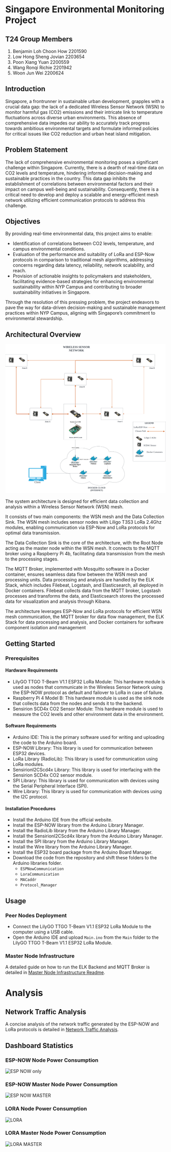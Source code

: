 
# Singapore Environmental Monitoring Project

## T24 Group Members
1. Benjamin Loh Choon How 2201590
2. Low Hong Sheng Jovian 2203654
3. Poon Xiang Yuan 2200559
4. Wang Ronqi Richie 2201942
5. Woon Jun Wei 2200624

## Introduction

Singapore, a frontrunner in sustainable urban development, grapples with a crucial data gap: the lack of a dedicated Wireless Sensor Network (WSN) to monitor harmful gas (CO2) emissions and their intricate link to temperature fluctuations across diverse urban environments. This absence of comprehensive data impedes our ability to accurately track progress towards ambitious environmental targets and formulate informed policies for critical issues like CO2 reduction and urban heat island mitigation.

## Problem Statement

The lack of comprehensive environmental monitoring poses a significant challenge within Singapore. Currently, there is a dearth of real-time data on CO2 levels and temperature, hindering informed decision-making and sustainable practices in the country. This data gap inhibits the establishment of correlations between environmental factors and their impact on campus well-being and sustainability. Consequently, there is a critical need to develop and deploy a scalable and energy-efficient mesh network utilizing efficient communication protocols to address this challenge.

## Objectives

By providing real-time environmental data, this project aims to enable:

- Identification of correlations between CO2 levels, temperature, and campus environmental conditions.
- Evaluation of the performance and suitability of LoRa and ESP-Now protocols in comparison to traditional mesh algorithms, addressing concerns regarding data latency, reliability, network scalability, and reach.
- Provision of actionable insights to policymakers and stakeholders, facilitating evidence-based strategies for enhancing environmental sustainability within NYP Campus and contributing to broader sustainability initiatives in Singapore.

Through the resolution of this pressing problem, the project endeavors to pave the way for data-driven decision-making and sustainable management practices within NYP Campus, aligning with Singapore’s commitment to environmental stewardship.

## Architectural Overview
![Architecture](./img/architecture.png)

The system architecture is designed for efficient data collection and analysis within a Wireless Sensor Network (WSN) mesh. 

It consists of two main components: the WSN mesh and the Data Collection Sink.  The WSN mesh includes sensor nodes with Liligo T3S3 LoRa 2.4Ghz modules, enabling communication via ESP-Now and LoRa protocols for optimal data transmission.  

The Data Collection Sink is the core of the architecture, with the Root Node acting as the master node within the WSN mesh. It connects to the MQTT broker using a Raspberry Pi 4b, facilitating data transmission from the mesh to the processing stages. 

The MQTT Broker, implemented with Mosquitto software in a Docker container, ensures seamless data flow between the WSN mesh and processing units. Data processing and analysis are handled by the ELK Stack, which includes Filebeat, Logstash, and Elasticsearch, all deployed in Docker containers. Filebeat collects data from the MQTT broker, Logstash processes and transforms the data, and Elasticsearch stores the processed data for visualization and analysis through Kibana.  

The architecture leverages ESP-Now and LoRa protocols for efficient WSN mesh communication, the MQTT broker for data flow management, the ELK Stack for data processing and analysis, and Docker containers for software component isolation and management

## Getting Started

### Prerequisites

#### Hardware Requirements
- LilyGO TTGO T-Beam V1.1 ESP32 LoRa Module: This hardware module is used as nodes that communicate in the Wireless Sensor Network using the ESP-NOW protocol as default and failover to LoRa in case of failure.
- Raspberry Pi 4 Model B: This hardware module is used as the sink node that collects data from the nodes and sends it to the backend.
- Sensirion SCD4x CO2 Sensor Module: This hardware module is used to measure the CO2 levels and other environment data in the environment.

#### Software Requirements
- Arduino IDE: This is the primary software used for writing and uploading the code to the Arduino board.
- ESP-NOW Library: This library is used for communication between ESP32 devices.
- LoRa Library (RadioLib): This library is used for communication using LoRa modules.
- SensirionI2CScd4x Library: This library is used for interfacing with the Sensirion SCD4x CO2 sensor module.
- SPI Library: This library is used for communication with devices using the Serial Peripheral Interface (SPI).
- Wire Library: This library is used for communication with devices using the I2C protocol.

#### Installation Procedures
- Install the Arduino IDE from the official website.
- Install the ESP-NOW library from the Arduino Library Manager.
- Install the RadioLib library from the Arduino Library Manager.
- Install the SensirionI2CScd4x library from the Arduino Library Manager.
- Install the SPI library from the Arduino Library Manager.
- Install the Wire library from the Arduino Library Manager.
- Install the ESP32 board package from the Arduino Board Manager.
- Download the code from the repository and shift these folders to the Arduino libraries folder.
  - `ESPNowCommunication`
  - `LoraCommunication`
  - `MACaddr`
  - `Protocol_Manager`

[//]: # (### Installation)

[//]: # ()
[//]: # (1. Steps to install the project.)

[//]: # (2. Configuration guidelines.)

## Usage

### Peer Nodes Deployment
- Connect the LilyGO TTGO T-Beam V1.1 ESP32 LoRa Module to the computer using a USB cable.
- Open the Arduino IDE and upload `Main.ino` from the `Main` folder to the LilyGO TTGO T-Beam V1.1 ESP32 LoRa Module.

### Master Node Infrastructure

A detailed guide on how to run the ELK Backend and MQTT Broker is detailed in [Master Node Infrastructure Readme](./elastic-stack-docker/README.md).


# Analysis

## Network Traffic Analysis

A concise analysis of the network traffic generated by the ESP-NOW and LoRa protocols is detailed in [Network Traffic Analysis](./elastic-stack-docker/Analysis.md).

## Dashboard Statistics

### ESP-NOW Node Power Consumption
![ESP NOW only](Dashboard_Graphs/ESP-NOW.png)

### ESP-NOW Master Node Power Consumption
![ESP NOW MASTER](Dashboard_Graphs/ESP-NOW_MASTER.png)

### LORA Node Power Consumption
![LORA](Dashboard_Graphs/LORA.png)

### LORA Master Node Power Consumption
![LORA MASTER](Dashboard_Graphs/LORA_MASTER.png)
